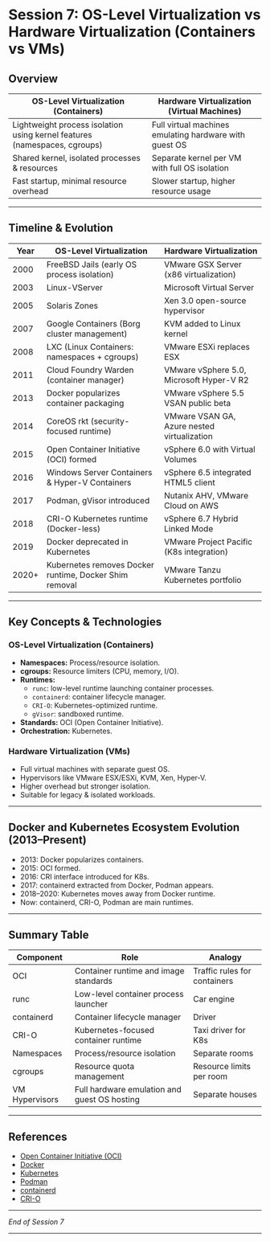 # Session 7: OS-Level Virtualization vs Hardware Virtualization (Containers vs VMs)

## Overview

| OS-Level Virtualization (Containers)       | Hardware Virtualization (Virtual Machines)                |
|--------------------------------------------|------------------------------------------------------------|
| Lightweight process isolation using kernel features (namespaces, cgroups) | Full virtual machines emulating hardware with guest OS       |
| Shared kernel, isolated processes & resources | Separate kernel per VM with full OS isolation              |
| Fast startup, minimal resource overhead    | Slower startup, higher resource usage                      |

---

## Timeline & Evolution

| Year | OS-Level Virtualization                       | Hardware Virtualization                              |
|-------|----------------------------------------------|----------------------------------------------------|
| 2000  | FreeBSD Jails (early OS process isolation)   | VMware GSX Server (x86 virtualization)              |
| 2003  | Linux-VServer                                | Microsoft Virtual Server                             |
| 2005  | Solaris Zones                               | Xen 3.0 open-source hypervisor                       |
| 2007  | Google Containers (Borg cluster management)  | KVM added to Linux kernel                            |
| 2008  | LXC (Linux Containers: namespaces + cgroups) | VMware ESXi replaces ESX                             |
| 2011  | Cloud Foundry Warden (container manager)    | VMware vSphere 5.0, Microsoft Hyper-V R2            |
| 2013  | Docker popularizes container packaging       | VMware vSphere 5.5 VSAN public beta                  |
| 2014  | CoreOS rkt (security-focused runtime)       | VMware VSAN GA, Azure nested virtualization          |
| 2015  | Open Container Initiative (OCI) formed       | vSphere 6.0 with Virtual Volumes                      |
| 2016  | Windows Server Containers & Hyper-V Containers | vSphere 6.5 integrated HTML5 client                  |
| 2017  | Podman, gVisor introduced                     | Nutanix AHV, VMware Cloud on AWS                      |
| 2018  | CRI-O Kubernetes runtime (Docker-less)       | vSphere 6.7 Hybrid Linked Mode                        |
| 2019  | Docker deprecated in Kubernetes               | VMware Project Pacific (K8s integration)              |
| 2020+ | Kubernetes removes Docker runtime, Docker Shim removal | VMware Tanzu Kubernetes portfolio                   |

---

## Key Concepts & Technologies

### OS-Level Virtualization (Containers)

- **Namespaces:** Process/resource isolation.
- **cgroups:** Resource limiters (CPU, memory, I/O).
- **Runtimes:**
  - `runc`: low-level runtime launching container processes.
  - `containerd`: container lifecycle manager.
  - `CRI-O`: Kubernetes-optimized runtime.
  - `gVisor`: sandboxed runtime.
- **Standards:** OCI (Open Container Initiative).
- **Orchestration:** Kubernetes.

### Hardware Virtualization (VMs)

- Full virtual machines with separate guest OS.
- Hypervisors like VMware ESX/ESXi, KVM, Xen, Hyper-V.
- Higher overhead but stronger isolation.
- Suitable for legacy & isolated workloads.

---

## Docker and Kubernetes Ecosystem Evolution (2013–Present)

- 2013: Docker popularizes containers.
- 2015: OCI formed.
- 2016: CRI interface introduced for K8s.
- 2017: containerd extracted from Docker, Podman appears.
- 2018–2020: Kubernetes moves away from Docker runtime.
- Now: containerd, CRI-O, Podman are main runtimes.

---

## Summary Table

| Component       | Role                                         | Analogy                 |
|-----------------|----------------------------------------------|-------------------------|
| OCI             | Container runtime and image standards        | Traffic rules for containers |
| runc            | Low-level container process launcher         | Car engine              |
| containerd      | Container lifecycle manager                   | Driver                  |
| CRI-O           | Kubernetes-focused container runtime         | Taxi driver for K8s     |
| Namespaces      | Process/resource isolation                    | Separate rooms          |
| cgroups         | Resource quota management                      | Resource limits per room |
| VM Hypervisors  | Full hardware emulation and guest OS hosting | Separate houses         |

---

## References

- [Open Container Initiative (OCI)](https://opencontainers.org/)
- [Docker](https://www.docker.com/)
- [Kubernetes](https://kubernetes.io/)
- [Podman](https://podman.io/)
- [containerd](https://containerd.io/)
- [CRI-O](https://cri-o.io/)

---

*End of Session 7*

---

